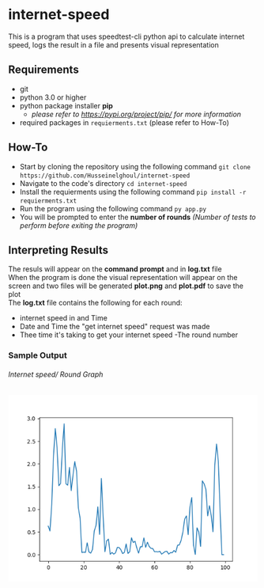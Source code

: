 # internet-speed

This is a program that uses speedtest-cli python api to calculate internet speed, logs the result in a file and presents visual representation

## Requirements
- git
- python 3.0 or higher
- python package installer **pip** 
    - *please refer to https://pypi.org/project/pip/ for more information*
- required packages in `requierments.txt` (please refer to How-To)

## How-To

- Start by cloning the repository using the following command `git clone https://github.com/Husseinelghoul/internet-speed`
- Navigate to the code's directory  `cd internet-speed`
- Install the requierments using the following command `pip install -r requierments.txt`
- Run the program using the following command `py app.py`
- You will be prompted to enter the **number of rounds** *(Number of tests to perform before exiting the program)*

## Interpreting Results

The resuls will appear on the **command prompt** and in **log.txt** file <br />
When the program is done the visual representation will appear on the screen and two files will be generated **plot.png** and **plot.pdf** to save the plot <br />
The **log.txt** file contains the following for each round:
- internet speed in and Time
- Date and Time the "get internet speed" request was made 
- Thee time it's taking to get your internet speed
-The round number

### Sample Output
###### Internet speed/ Round Graph
![Sample Graph](https://github.com/Husseinelghoul/internet-speed/blob/master/plot-sample.png)

